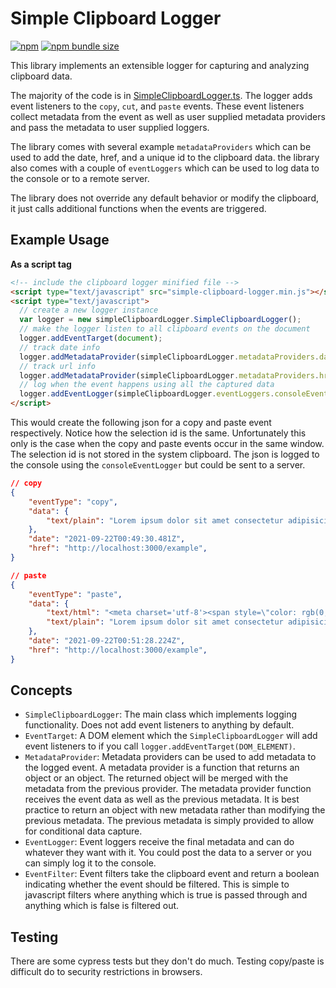 # Simple Clipboard Logger

[![npm](https://img.shields.io/npm/v/simple-clipboard-logger)](https://www.npmjs.com/package/simple-clipboard-logger)
[![npm bundle size](https://img.shields.io/bundlephobia/minzip/simple-clipboard-logger)](https://www.npmjs.com/package/simple-clipboard-logger)

This library implements an extensible logger for capturing and analyzing clipboard data.

The majority of the code is in [SimpleClipboardLogger.ts](src/SimpleClipboardLogger.ts). The logger adds event listeners to the `copy`, `cut`, and `paste` events. These event listeners collect metadata from the event as well as user supplied metadata providers and pass the metadata to user supplied loggers.

The library comes with several example `metadataProviders` which can be used to add the date, href, and a unique id to the clipboard data.
the library also comes with a couple of `eventLoggers` which can be used to log data to the console or to a remote server.

The library does not override any default behavior or modify the clipboard, it just calls additional functions when the events are triggered.

## Example Usage

**As a script tag**

```html
<!-- include the clipboard logger minified file -->
<script type="text/javascript" src="simple-clipboard-logger.min.js"></script>
<script type="text/javascript">
  // create a new logger instance
  var logger = new simpleClipboardLogger.SimpleClipboardLogger();
  // make the logger listen to all clipboard events on the document
  logger.addEventTarget(document);
  // track date info
  logger.addMetadataProvider(simpleClipboardLogger.metadataProviders.dateMetadataProvider);
  // track url info
  logger.addMetadataProvider(simpleClipboardLogger.metadataProviders.hrefMetadataProvider);
  // log when the event happens using all the captured data
  logger.addEventLogger(simpleClipboardLogger.eventLoggers.consoleEventLogger);
</script>
```

This would create the following json for a copy and paste event respectively.
Notice how the selection id is the same.
Unfortunately this only is the case when the copy and paste events occur in the same window.
The selection id is not stored in the system clipboard.
The json is logged to the console using the `consoleEventLogger` but could be sent to a server.

```json
// copy
{
    "eventType": "copy",
    "data": {
        "text/plain": "Lorem ipsum dolor sit amet consectetur adipisicing elit."
    },
    "date": "2021-09-22T00:49:30.481Z",
    "href": "http://localhost:3000/example",
}

// paste
{
    "eventType": "paste",
    "data": {
        "text/html": "<meta charset='utf-8'><span style=\"color: rgb(0, 0, 0); font-family: Times; font-size: medium; font-style: normal; font-variant-ligatures: normal; font-variant-caps: normal; font-weight: 400; letter-spacing: normal; orphans: 2; text-align: start; text-indent: 0px; text-transform: none; white-space: normal; widows: 2; word-spacing: 0px; -webkit-text-stroke-width: 0px; text-decoration-thickness: initial; text-decoration-style: initial; text-decoration-color: initial; display: inline !important; float: none;\">Lorem ipsum dolor sit amet consectetur adipisicing elit.</span>",
        "text/plain": "Lorem ipsum dolor sit amet consectetur adipisicing elit."
    },
    "date": "2021-09-22T00:51:28.224Z",
    "href": "http://localhost:3000/example",
}
```

## Concepts

- `SimpleClipboardLogger`: The main class which implements logging functionality. Does not add event listeners to anything by default.
- `EventTarget`: A DOM element which the `SimpleClipboardLogger` will add event listeners to if you call `logger.addEventTarget(DOM_ELEMENT)`.
- `MetadataProvider`: Metadata providers can be used to add metadata to the logged event. A metadata provider is a function that returns an object or an object. The returned object will be merged with the metadata from the previous provider. The metadata provider function receives the event data as well as the previous metadata. It is best practice to return an object with new metadata rather than modifying the previous metadata. The previous metadata is simply provided to allow for conditional data capture.
- `EventLogger`: Event loggers receive the final metadata and can do whatever they want with it. You could post the data to a server or you can simply log it to the console.
- `EventFilter`: Event filters take the clipboard event and return a boolean indicating whether the event should be filtered. This is simple to javascript filters where anything which is true is passed through and anything which is false is filtered out.

## Testing

There are some cypress tests but they don't do much. Testing copy/paste is difficult do to security restrictions in browsers.
